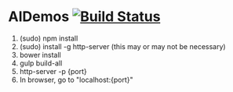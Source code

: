 AIDemos [![Build Status](https://travis-ci.org/hprofit/AiDemo.svg?branch=reorganize)](https://travis-ci.org/hprofit/AiDemo)
=========

1. (sudo) npm install
2. (sudo) install -g http-server (this may or may not be necessary)
3. bower install
4. gulp build-all
5. http-server -p {port}
6. In browser, go to "localhost:{port}"
